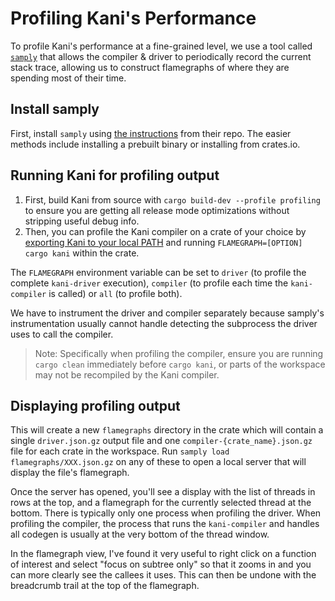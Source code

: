 # Profiling Kani's Performance

To profile Kani's performance at a fine-grained level, we use a tool called [`samply`](https://github.com/mstange/samply) that allows the compiler & driver to periodically record the current stack trace, allowing us to construct flamegraphs of where they are spending most of their time.

## Install samply
First, install `samply` using [the instructions](https://github.com/mstange/samply?tab=readme-ov-file#installation) from their repo. The easier methods include installing a prebuilt binary or installing from crates.io.


## Running Kani for profiling output
1. First, build Kani from source with `cargo build-dev --profile profiling` to ensure you are getting all release mode optimizations without stripping useful debug info.
2. Then, you can profile the Kani compiler on a crate of your choice by [exporting Kani to your local PATH](build-from-source.md#adding-kani-to-your-path) and  running `FLAMEGRAPH=[OPTION] cargo kani` within the crate.

The `FLAMEGRAPH` environment variable can be set to `driver` (to profile the complete `kani-driver` execution), `compiler` (to profile each time the `kani-compiler` is called) or `all` (to profile both).

We have to instrument the driver and compiler separately because samply's instrumentation usually cannot handle detecting the subprocess the driver uses to call the compiler.

> Note: Specifically when profiling the compiler, ensure you are running `cargo clean` immediately before `cargo kani`, or parts of the workspace may not be recompiled by the Kani compiler.


## Displaying profiling output
This will create a new `flamegraphs` directory in the crate which will contain a single `driver.json.gz` output file and one `compiler-{crate_name}.json.gz` file for each crate in the workspace. Run `samply load flamegraphs/XXX.json.gz` on any of these to open a local server that will display the file's flamegraph.

Once the server has opened, you'll see a display with the list of threads in rows at the top, and a flamegraph for the currently selected thread at the bottom. There is typically only one process when profiling the driver. When profiling the compiler, the process that runs the `kani-compiler` and handles all codegen is usually at the very bottom of the thread window.

In the flamegraph view, I've found it very useful to right click on a function of interest and select "focus on subtree only" so that it zooms in and you can more clearly see the callees it uses. This can then be undone with the breadcrumb trail at the top of the flamegraph.